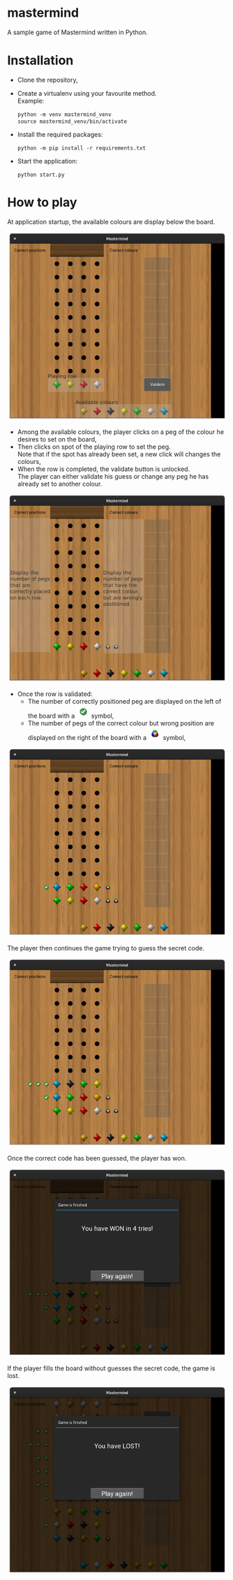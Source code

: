 # mastermind

A sample game of Mastermind written in Python.

# Installation

 - Clone the repository,
 - Create a virtualenv using your favourite method.  
   Example:

       python -m venv mastermind_venv
       source mastermind_venv/bin/activate

 - Install the required packages:

       python -m pip install -r requirements.txt

 - Start the application:

       python start.py

# How to play

At application startup, the available colours are display below the board.

![Mastermind board](docs/images/example_1_first_try.png "Mastermind board")

 - Among the available colours, the player clicks on a peg of the colour he desires to set on the board,
 - Then clicks on spot of the playing row to set the peg.  
   Note that if the spot has already been set, a new click will changes the colours,
 - When the row is completed, the validate button is unlocked.  
   The player can either validate his guess or change any peg he has already set to another colour.

![Mastermind board](docs/images/example_2_second_try.png "Mastermind board")

 - Once the row is validated:
   - The number of correctly positioned peg are displayed on the left of the board with a <img src="resources/validator_position.png" alt="drawing" width="30" /> symbol,
   - The number of pegs of the correct colour but wrong position are displayed on the right of the board with a <img src="resources/validator_colour.png" alt="drawing" width="30" /> symbol,

![Mastermind board](docs/images/example_3_third_try.png "Third try")

The player then continues the game trying to guess the secret code.

![Mastermind board](docs/images/example_4_fourth_try.png "Fourth try")

Once the correct code has been guessed, the player has won.

![Mastermind board](docs/images/example_5_player_wins.png "Player has won")

If the player fills the board without guesses the secret code, the game is lost.

![Mastermind board](docs/images/example_6_player_lost.png "Player has lost")

